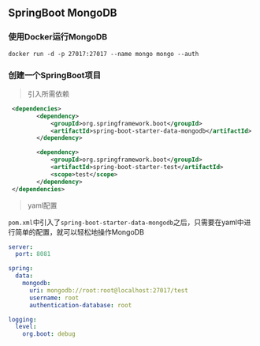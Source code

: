 ## SpringBoot MongoDB

### 使用Docker运行MongoDB
```jshelllanguage
docker run -d -p 27017:27017 --name mongo mongo --auth
```

### 创建一个SpringBoot项目
> 引入所需依赖

```xml
 <dependencies>
        <dependency>
            <groupId>org.springframework.boot</groupId>
            <artifactId>spring-boot-starter-data-mongodb</artifactId>
        </dependency>

        <dependency>
            <groupId>org.springframework.boot</groupId>
            <artifactId>spring-boot-starter-test</artifactId>
            <scope>test</scope>
        </dependency>
 </dependencies>
```

> yaml配置

`pom.xml`中引入了`spring-boot-starter-data-mongodb`之后，只需要在yaml中进行简单的配置，就可以轻松地操作MongoDB
```yaml
server:
  port: 8081

spring:
  data:
    mongodb:
      uri: mongodb://root:root@localhost:27017/test
      username: root
      authentication-database: root

logging:
  level:
    org.boot: debug
```

